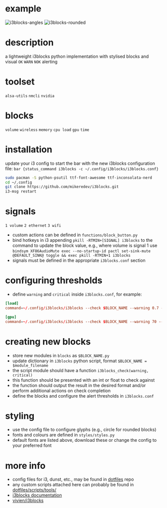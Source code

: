 # example
![i3blocks-angles](https://github.com/mikeredev/i3blocks/assets/132297919/a8d4ae9d-fe07-4340-a9ea-429ef47a2a42)
![i3blocks-rounded](https://github.com/mikeredev/i3blocks/assets/132297919/c41b533d-40a7-41ee-86a7-511bdcd350ec)


# description
a lightweight i3blocks python implementation with stylised blocks and visual `OK` `WARN` `NOK` alerting


# toolset
`alsa-utils` `nmcli` `nvidia` 


# blocks
`volume` `wireless` `memory` `cpu load` `gpu` `time` 


# installation
update your i3 config to start the bar with the new i3blocks configuration file:
`bar {status_command i3blocks -c ~/.config/i3blocks/i3blocks.conf}`

```bash
sudo pacman -S python-psutil ttf-font-awesome ttf-inconsolata-nerd
cd ~/.config
git clone https://github.com/mikeredev/i3blocks.git
i3-msg restart
```


# signals
`1 volume` `2 ethernet` `3 wifi`
- custom actions can be defined in `functions/block_button.py`
- bind hotkeys in i3 appending  `pkill -RTMIN+[SIGNAL] i3blocks` to the command to update the block value, e.g., where volume is signal 1 use `bindsym XF86AudioMute exec --no-startup-id pactl set-sink-mute @DEFAULT_SINK@ toggle && exec pkill -RTMIN+1 i3blocks`
- signals must be defined in the appropriate `i3blocks.conf` section


# configuring thresholds
- define `warning` and `critical` inside `i3blocks.conf`, for example:

```conf
[load]
command=~/.config/i3blocks/i3blocks --check $BLOCK_NAME --warning 0.7 --critical 1.0

[gpu]
command=~/.config/i3blocks/i3blocks --check $BLOCK_NAME --warning 70 --critical 80
```


# creating new blocks
- store new modules in `blocks` as `$BLOCK_NAME.py`
- update dictionary in `i3blocks` python script, format `$BLOCK_NAME = $module_filename`
- the script module should have a function `i3blocks_check(warning, critical)`
- this function should be presented with an int or float to check against
- the function should output the result in the desired format and/or perform additional actions on check completion
- define the blocks and configure the alert thresholds in `i3blocks.conf`


# styling
- use the config file to configure glyphs (e.g., circle for rounded blocks)
- fonts and colours are defined in `styles/styles.py`
- default fonts are listed above, download these or change the config to your preferred font


# more info
- config files for i3, dunst, etc., may be found in [dotfiles](https://github.com/mikeredev/dotfiles) repo
- any custom scripts attached here can probably be found in [dotfiles/scripts/tools/](https://github.com/mikeredev/dotfiles/tree/main/scripts/tools)
- [i3blocks documentation](https://vivien.github.io/i3blocks)
- [vivien/i3blocks](https://github.com/vivien/i3blocks)

